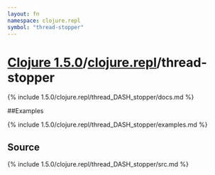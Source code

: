```yaml
---
layout: fn
namespace: clojure.repl
symbol: "thread-stopper"
---
```


# [Clojure 1.5.0](../../)/[clojure.repl](../)/thread-stopper

{% include 1.5.0/clojure.repl/thread_DASH_stopper/docs.md %}

##Examples

{% include 1.5.0/clojure.repl/thread_DASH_stopper/examples.md %}
## Source
{% include 1.5.0/clojure.repl/thread_DASH_stopper/src.md %}

